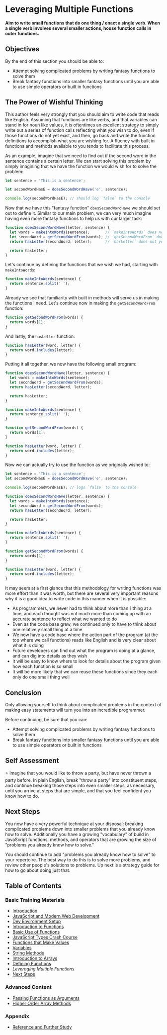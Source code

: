 # Leveraging Multiple Functions

**Aim to write small functions that do one thing / enact a single verb. When a single verb involves several smaller actions, house function calls in outer functions.**

## Objectives

By the end of this section you should be able to:

- Attempt solving complicated problems by writing fantasy functions to solve them
- Break fantasy functions into smaller fantasy functions until you are able to use simple operators or built in functions

## The Power of Wishful Thinking

This author feels very strongly that you should aim to write code that reads like English. Assuming that functions are like verbs, and that variables can stand in for noun like values, it is oftentimes an excellent strategy to simply write out a series of function calls reflecting what you wish to do, even if those functions do not yet exist, and then, go back and write the function definitions to accomplish what you are wishing for. A fluency with built in functions and methods available to you tends to facilitate this process.

As an example, imagine that we need to find out if the second word in the sentence contains a certain letter. We can start solving this problem by simply imagining that we have the function we would wish for to solve the problem:

```javascript
let sentence = 'This is a sentence';

let secondWordHasE = doesSecondWordHave('e', sentence);

console.log(secondWordHasE); // should log `false` to the console
```

Now that we have this "fantasy function" `doesSecondWordHave` we should set out to define it. Similar to our main problem, we can very much imagine having even more fantasy functions to help us with our larger task:

```javascript
function doesSecondWordHave(letter, sentence) {
  let words = makeIntoWords(sentence);       // `makeIntoWords` does not yet exist
  let secondWord = getSecondWordFrom(words); // `getSecondWordFrom` does not yet exist
  return hasLetter(secondWord, letter);      // `hasLetter` does not yet exist

  return hasLetter;
}
```

Let's continue by defining the functions that we wish we had, starting with `makeIntoWords`:

```javascript
function makeIntoWords(sentence) {
  return sentence.split(' ');
}
```

Already we see that familiarity with built in methods will serve us in making the functions I need. Let's continue now in making the `getSecondWordFrom` function:

```javascript
function getSecondWordFrom(words) {
  return words[1];
}
```

And lastly, the `hasLetter` function:

```javascript
function hasLetter(word, letter) {
  return word.includes(letter);
}
```

Putting it all together, we now have the following small program:

```javascript
function doesSecondWordHave(letter, sentence) {
  let words = makeIntoWords(sentence);
  let secondWord = getSecondWordFrom(words);
  return hasLetter(secondWord, letter);

  return hasLetter;
}

function makeIntoWords(sentence) {
  return sentence.split(' ');
}

function getSecondWordFrom(words) {
  return words[1];
}

function hasLetter(word, letter) {
  return word.includes(letter);
}
```

Now we can actually try to use the function as we originally wished to:

```javascript
let sentence = 'This is a sentence';
let secondWordHasE = doesSecondWordHave('e', sentence);

console.log(secondWordHasE); // logs `false` to the console

function doesSecondWordHave(letter, sentence) {
  let words = makeIntoWords(sentence);
  let secondWord = getSecondWordFrom(words);
  return hasLetter(secondWord, letter);

  return hasLetter;
}

function makeIntoWords(sentence) {
  return sentence.split(' ');
}

function getSecondWordFrom(words) {
  return words[1];
}

function hasLetter(word, letter) {
  return word.includes(letter);
}
```

It may seem at a first glance that this methodology for writing functions was more effort than it was worth, but there are several very important reasons why it is a good idea to write code in this manner when it is possible:

- As programmers, we never had to think about more than 1 thing at a time, and each thought was not much more than coming up with an accurate sentence to reflect what we wanted to do
- Even as the code base grew, we continued only to have to think about one relatively small thing at a time
- We now have a code base where the action part of the program (at the top where we call functions) reads like English and is very clear about what it is doing
- Future developers can find out what the program is doing at a glance, and can dig into details as they wish
- It will be easy to know where to look for details about the program given how each function is so small
- It will be more likely that we can reuse these functions since they each only do one small thing well

## Conclusion

Only allowing yourself to think about complicated problems in the context of making easy statements will turn you into an incredible programmer.

Before continuing, be sure that you can:

- Attempt solving complicated problems by writing fantasy functions to solve them
- Break fantasy functions into smaller fantasy functions until you are able to use simple operators or built in functions

## Self Assessment

:star: Imagine that you would like to throw a party, but have never thrown a party before. In plain English, break "throw a party" into constituent steps, and continue breaking those steps into even smaller steps, as necessary, until you arrive at steps that are simple, and that you feel confident you know how to do.

## Next Steps

You now have a very powerful technique at your disposal: breaking complicated problems down into smaller problems that you already know how to solve. Additionally you have a growing "vocabulary" of build in JavaScript functions, methods, and operators that are growing the size of "problems you already know how to solve."

You should continue to add "problems you already know how to solve" to your repertoire. The best way to do this is to solve more problems, and review other people's solutions to problems. Up next is a strategy guide for how to go about doing just that.

## Table of Contents

### Basic Training Materials

- [Introduction](../README.md)
- [JavaScript and Modern Web Development](modern_web_development.md)
- [Dev Environment Setup](setup.md)
- [Introduction to Functions](intro_to_javascript_functions.md)
- [Basic Use of Functions](basic_use_of_functions.md)
- [JavaScript Types Crash Course](type_crash_course.md)
- [Functions that Make Values](functions_that_make_values.md)
- [Variables](variables.md)
- [String Methods](string_methods.md)
- [Introduction to Arrays](intro_to_arrays.md)
- [Defining Functions](defining_functions.md)
- *Leveraging Multiple Functions*
- [Next Steps](next_steps.md)

### Advanced Content

- [Passing Functions as Arguments](passing_functions_as_arguments.md)
- [Higher Order Array Methods](higher_order_array_methods.md)

### Appendix

- [Reference and Further Study](reference.md)
